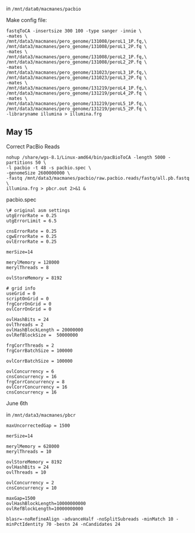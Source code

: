 in `/mnt/data0/macmanes/pacbio`

Make config file:

	fastqToCA -insertsize 300 100 -type sanger -innie \
	-mates \
	/mnt/data3/macmanes/pero_genome/131008/peroL1_1P.fq,\
	/mnt/data3/macmanes/pero_genome/131008/peroL1_2P.fq \
	-mates \
	/mnt/data3/macmanes/pero_genome/131008/peroL2_1P.fq,\
	/mnt/data3/macmanes/pero_genome/131008/peroL2_2P.fq \
	-mates \
	/mnt/data3/macmanes/pero_genome/131023/peroL3_1P.fq,\
	/mnt/data3/macmanes/pero_genome/131023/peroL3_2P.fq \
	-mates \
	/mnt/data3/macmanes/pero_genome/131219/peroL4_1P.fq,\
	/mnt/data3/macmanes/pero_genome/131219/peroL4_2P.fq \
	-mates \
	/mnt/data3/macmanes/pero_genome/131219/peroL5_1P.fq,\
	/mnt/data3/macmanes/pero_genome/131219/peroL5_2P.fq \
	-libraryname illumina > illumina.frg
	
May 15
--

Correct PacBio Reads

	nohup /share/wgs-8.1/Linux-amd64/bin/pacBioToCA -length 5000 -partitions 50 \
	-l pacbio -t 48 -s pacbio.spec \
	-genomeSize 2600000000 \
	-fastq /mnt/data3/macmanes/pacbio/raw.pacbio.reads/fastq/all.pb.fastq \
	illumina.frg > pbcr.out 2>&1 &
	
pacbio.spec

    \# original asm settings
    utgErrorRate = 0.25
    utgErrorLimit = 6.5
    
    cnsErrorRate = 0.25
    cgwErrorRate = 0.25
    ovlErrorRate = 0.25
    
    merSize=14
    
    merylMemory = 128000
    merylThreads = 8
    
    ovlStoreMemory = 8192
    
    # grid info
    useGrid = 0
    scriptOnGrid = 0
    frgCorrOnGrid = 0
    ovlCorrOnGrid = 0
    
    ovlHashBits = 24
    ovlThreads = 2
    ovlHashBlockLength = 20000000
    ovlRefBlockSize =  50000000
    
    frgCorrThreads = 2
    frgCorrBatchSize = 100000
    
    ovlCorrBatchSize = 100000
    
    ovlConcurrency = 6
    cnsConcurrency = 16
    frgCorrConcurrency = 8
    ovlCorrConcurrency = 16
    cnsConcurrency = 16
    

June 6th


in `/mnt/data3/macmanes/pbcr`
    
    maxUncorrectedGap = 1500
    
    merSize=14
    
    merylMemory = 628000
    merylThreads = 10
    
    ovlStoreMemory = 8192
    ovlHashBits = 24
    ovlThreads = 10
    
    ovlConcurrency = 2
    cnsConcurrency = 10
    
    maxGap=1500
    ovlHashBlockLength=10000000000
    ovlRefBlockLength=10000000000
    
    blasr=-noRefineAlign -advanceHalf -noSplitSubreads -minMatch 10 -minPctIdentity 70 -bestn 24 -nCandidates 24